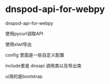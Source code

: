 dnspod-api-for-webpy
====================

dnspod-api-for-webpy


使用pycurl调取API

使用xlwt导出


config 里面是一些自定义配置

include里是 dnsapi 调用类以及导出类


ui用的是bootstrap
